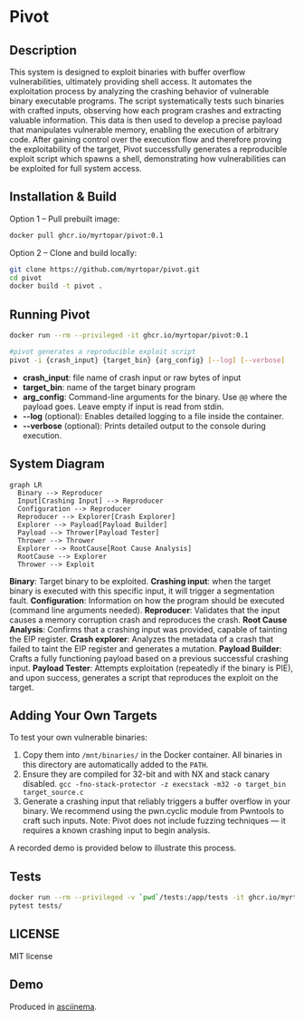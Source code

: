 # Pivot

## Description
This system is designed to exploit binaries with buffer overflow vulnerabilities, ultimately providing shell access. It automates the exploitation process by analyzing the crashing behavior of vulnerable binary executable programs. The script systematically tests such binaries with crafted inputs, observing how each program crashes and extracting valuable information. This data is then used to develop a precise payload that manipulates vulnerable memory, enabling the execution of arbitrary code. After gaining control over the execution flow and therefore proving the exploitability of the target, Pivot successfully generates a reproducible exploit script which spawns a shell, demonstrating how vulnerabilities can be exploited for full system access.

## Installation & Build

Option 1 – Pull prebuilt image:
```sh
docker pull ghcr.io/myrtopar/pivot:0.1
```

Option 2 – Clone and build locally:
```sh
git clone https://github.com/myrtopar/pivot.git
cd pivot
docker build -t pivot .
```

## Running Pivot

```sh
docker run --rm --privileged -it ghcr.io/myrtopar/pivot:0.1

#pivot generates a reproducible exploit script
pivot -i {crash_input} {target_bin} {arg_config} [--log] [--verbose]
```
* **crash_input**: file name of crash input or raw bytes of input
* **target_bin**: name of the target binary program
* **arg_config**:   Command-line arguments for the binary. Use `@@` where the payload goes. Leave empty if input is read from stdin.
* **--log** (optional): Enables detailed logging to a file inside the container.
* **--verbose** (optional): Prints detailed output to the console during execution.


## System Diagram

```mermaid
graph LR
  Binary --> Reproducer
  Input[Crashing Input] --> Reproducer
  Configuration --> Reproducer
  Reproducer --> Explorer[Crash Explorer]
  Explorer --> Payload[Payload Builder]
  Payload --> Thrower[Payload Tester]
  Thrower --> Thrower
  Explorer --> RootCause[Root Cause Analysis]
  RootCause --> Explorer
  Thrower --> Exploit
```

**Binary**: Target binary to be exploited.
**Crashing input**: when the target binary is executed with this specific input, it will trigger a segmentation fault.
**Configuration**: Information on how the program should be executed (command line arguments needed).
**Reproducer**: Validates that the input causes a memory corruption crash and reproduces the crash.
**Root Cause Analysis**: Confirms that a crashing input was provided, capable of tainting the EIP register.
**Crash explorer**: Analyzes the metadata of a crash that failed to taint the EIP register and generates a mutation.
**Payload Builder**: Crafts a fully functioning payload based on a previous successful crashing input.
**Payload Tester**: Attempts exploitation (repeatedly if the binary is PIE), and upon success, generates a script that reproduces the exploit on the target.


## Adding Your Own Targets
To test your own vulnerable binaries:
1. Copy them into `/mnt/binaries/` in the Docker container. All binaries in this directory are automatically added to the `PATH`.
2. Ensure they are compiled for 32-bit and with NX and stack canary disabled.
`gcc -fno-stack-protector -z execstack -m32 -o target_bin target_source.c`
3. Generate a crashing input that reliably triggers a buffer overflow in your binary.
We recommend using the pwn.cyclic module from Pwntools to craft such inputs.
Note: Pivot does not include fuzzing techniques — it requires a known crashing input to begin analysis.

A recorded demo is provided below to illustrate this process.

## Tests
```sh
docker run --rm --privileged -v `pwd`/tests:/app/tests -it ghcr.io/myrtopar/pivot:0.1
pytest tests/
```
## LICENSE
MIT license

## Demo
Produced in [asciinema](https://asciinema.org/).
